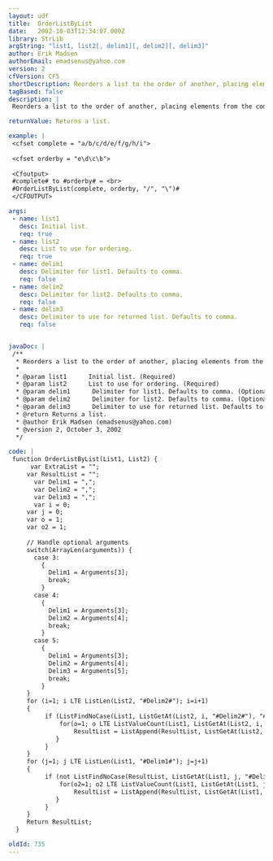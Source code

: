 ```yaml
---
layout: udf
title:  OrderListByList
date:   2002-10-03T12:34:07.000Z
library: StrLib
argString: "list1, list2[, delim1][, delim2][, delim3]"
author: Erik Madsen
authorEmail: emadsenus@yahoo.com
version: 2
cfVersion: CF5
shortDescription: Reorders a list to the order of another, placing elements from the complete list not found in the second at the end of the reordered list.
tagBased: false
description: |
 Reorders a list to the order of another, placing elements from the complete list not found in the second at the end of the reordered list.

returnValue: Returns a list.

example: |
 <cfset complete = "a/b/c/d/e/f/g/h/i">
 
 <cfset orderby = "e\d\c\b">
 
 <Cfoutput>
 #complete# to #orderby# = <br>
 #OrderListByList(complete, orderby, "/", "\")#
 </CFOUTPUT>

args:
 - name: list1
   desc: Initial list.
   req: true
 - name: list2
   desc: List to use for ordering.
   req: true
 - name: delim1
   desc: Delimiter for list1. Defaults to comma.
   req: false
 - name: delim2
   desc: Delimiter for list2. Defaults to comma.
   req: false
 - name: delim3
   desc: Delimiter to use for returned list. Defaults to comma.
   req: false


javaDoc: |
 /**
  * Reorders a list to the order of another, placing elements from the complete list not found in the second at the end of the reordered list.
  * 
  * @param list1      Initial list. (Required)
  * @param list2      List to use for ordering. (Required)
  * @param delim1      Delimiter for list1. Defaults to comma. (Optional)
  * @param delim2      Delimiter for list2. Defaults to comma. (Optional)
  * @param delim3      Delimiter to use for returned list. Defaults to comma. (Optional)
  * @return Returns a list. 
  * @author Erik Madsen (emadsenus@yahoo.com) 
  * @version 2, October 3, 2002 
  */

code: |
 function OrderListByList(List1, List2) {
      var ExtraList = "";
     var ResultList = "";
       var Delim1 = ",";
       var Delim2 = ",";
       var Delim3 = ",";
       var i = 0;
     var j = 0;
     var o = 1;
     var o2 = 1;
     
     // Handle optional arguments
     switch(ArrayLen(arguments)) {
       case 3:
         {
           Delim1 = Arguments[3];
           break;
         }
       case 4:
         {
           Delim1 = Arguments[3];
           Delim2 = Arguments[4];
           break;
         }
       case 5:
         {
           Delim1 = Arguments[3];
           Delim2 = Arguments[4];          
           Delim3 = Arguments[5];
           break;
         }        
     }
     for (i=1; i LTE ListLen(List2, "#Delim2#"); i=i+1)
     {
          if (ListFindNoCase(List1, ListGetAt(List2, i, "#Delim2#"), "#Delim1#")){
              for(o=1; o LTE ListValueCount(List1, ListGetAt(List2, i, "#Delim2#") , "#Delim1#"); o=o+1){
                  ResultList = ListAppend(ResultList, ListGetAt(List2, i, "#Delim2#"), "#Delim3#");
             }
          }
     }
     for (j=1; j LTE ListLen(List1, "#Delim1#"); j=j+1)
     {
          if (not ListFindNoCase(ResultList, ListGetAt(List1, j, "#Delim1#"), "#Delim3#")){
              for(o2=1; o2 LTE ListValueCount(List1, ListGetAt(List1, j, "#Delim1#") , "#Delim1#"); o2=o2+1){
                  ResultList = ListAppend(ResultList, ListGetAt(List1, j, "#Delim1#"), "#Delim3#");
             }
          }
     }
     Return ResultList;
  }

oldId: 735
---
```


